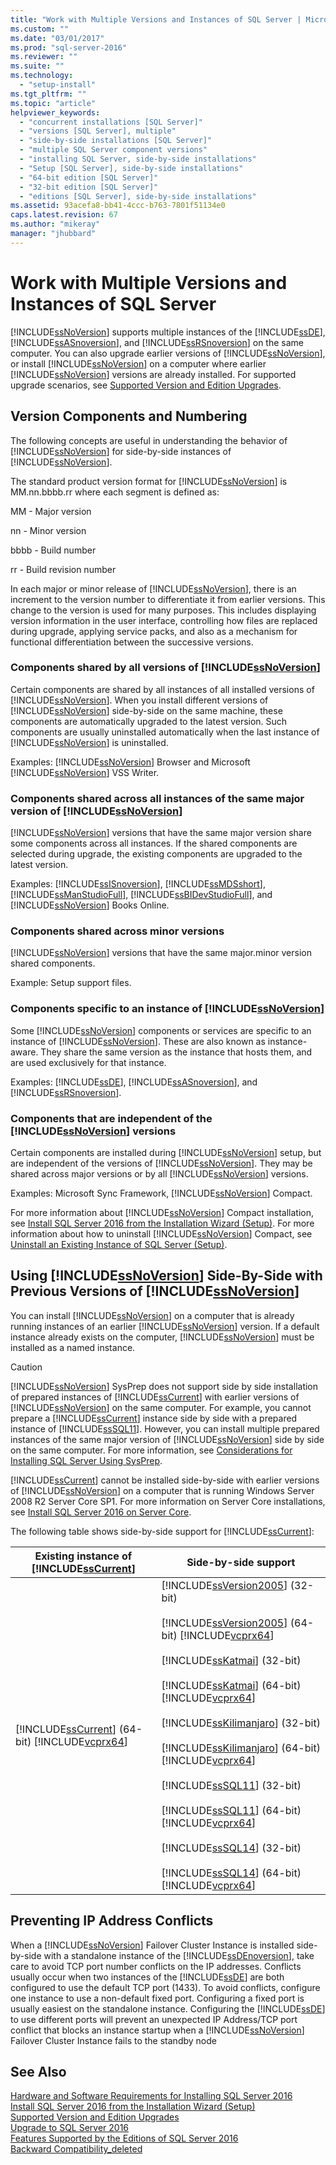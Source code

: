 ```yaml
---
title: "Work with Multiple Versions and Instances of SQL Server | Microsoft Docs"
ms.custom: ""
ms.date: "03/01/2017"
ms.prod: "sql-server-2016"
ms.reviewer: ""
ms.suite: ""
ms.technology: 
  - "setup-install"
ms.tgt_pltfrm: ""
ms.topic: "article"
helpviewer_keywords: 
  - "concurrent installations [SQL Server]"
  - "versions [SQL Server], multiple"
  - "side-by-side installations [SQL Server]"
  - "multiple SQL Server component versions"
  - "installing SQL Server, side-by-side installations"
  - "Setup [SQL Server], side-by-side installations"
  - "64-bit edition [SQL Server]"
  - "32-bit edition [SQL Server]"
  - "editions [SQL Server], side-by-side installations"
ms.assetid: 93acefa8-bb41-4ccc-b763-7801f51134e0
caps.latest.revision: 67
ms.author: "mikeray"
manager: "jhubbard"
---
```

# Work with Multiple Versions and Instances of SQL Server
  [!INCLUDE[ssNoVersion](../../advanced-analytics/r-services/includes/ssnoversion-md.md)] supports multiple instances of the [!INCLUDE[ssDE](../../analysis-services/instances/install/windows/includes/ssde-md.md)], [!INCLUDE[ssASnoversion](../../analysis-services/includes/ssasnoversion-md.md)], and [!INCLUDE[ssRSnoversion](../../advanced-analytics/r-services/includes/ssrsnoversion-md.md)] on the same computer. You can also upgrade earlier versions of [!INCLUDE[ssNoVersion](../../advanced-analytics/r-services/includes/ssnoversion-md.md)], or install [!INCLUDE[ssNoVersion](../../advanced-analytics/r-services/includes/ssnoversion-md.md)] on a computer where earlier [!INCLUDE[ssNoVersion](../../advanced-analytics/r-services/includes/ssnoversion-md.md)] versions are already installed. For supported upgrade scenarios, see [Supported Version and Edition Upgrades](../../database-engine/install/windows/supported-version-and-edition-upgrades.md).  
  
## Version Components and Numbering  
 The following concepts are useful in understanding the behavior of [!INCLUDE[ssNoVersion](../../advanced-analytics/r-services/includes/ssnoversion-md.md)] for side-by-side instances of [!INCLUDE[ssNoVersion](../../advanced-analytics/r-services/includes/ssnoversion-md.md)].  
  
 The standard product version format for [!INCLUDE[ssNoVersion](../../advanced-analytics/r-services/includes/ssnoversion-md.md)] is MM.nn.bbbb.rr where each segment is defined as:  
  
 MM - Major version  
  
 nn - Minor version  
  
 bbbb - Build number  
  
 rr - Build revision number  
  
 In each major or minor release of [!INCLUDE[ssNoVersion](../../advanced-analytics/r-services/includes/ssnoversion-md.md)], there is an increment to the version number to differentiate it from earlier versions. This change to the version is used for many purposes. This includes displaying version information in the user interface, controlling how files are replaced during upgrade, applying service packs, and also as a mechanism for functional differentiation between the successive versions.  
  
### Components shared by all versions of [!INCLUDE[ssNoVersion](../../advanced-analytics/r-services/includes/ssnoversion-md.md)]  
 Certain components are shared by all instances of all installed versions of [!INCLUDE[ssNoVersion](../../advanced-analytics/r-services/includes/ssnoversion-md.md)]. When you install different versions of [!INCLUDE[ssNoVersion](../../advanced-analytics/r-services/includes/ssnoversion-md.md)] side-by-side on the same machine, these components are automatically upgraded to the latest version. Such components are usually uninstalled automatically when the last instance of [!INCLUDE[ssNoVersion](../../advanced-analytics/r-services/includes/ssnoversion-md.md)] is uninstalled.  
  
 Examples: [!INCLUDE[ssNoVersion](../../advanced-analytics/r-services/includes/ssnoversion-md.md)] Browser and Microsoft [!INCLUDE[ssNoVersion](../../advanced-analytics/r-services/includes/ssnoversion-md.md)] VSS Writer.  
  
### Components shared across all instances of the same major version of [!INCLUDE[ssNoVersion](../../advanced-analytics/r-services/includes/ssnoversion-md.md)]  
 [!INCLUDE[ssNoVersion](../../advanced-analytics/r-services/includes/ssnoversion-md.md)] versions that have the same major version share some components across all instances. If the shared components are selected during upgrade, the existing components are upgraded to the latest version.  
  
 Examples: [!INCLUDE[ssISnoversion](../../advanced-analytics/r-services/includes/ssisnoversion-md.md)], [!INCLUDE[ssMDSshort](../../analysis-services/includes/ssmdsshort-md.md)], [!INCLUDE[ssManStudioFull](../../advanced-analytics/r-services/includes/ssmanstudiofull-md.md)], [!INCLUDE[ssBIDevStudioFull](../../analysis-services/includes/ssbidevstudiofull-md.md)], and [!INCLUDE[ssNoVersion](../../advanced-analytics/r-services/includes/ssnoversion-md.md)] Books Online.  
  
### Components shared across minor versions  
 [!INCLUDE[ssNoVersion](../../advanced-analytics/r-services/includes/ssnoversion-md.md)] versions that have the same major.minor version shared components.  
  
 Example: Setup support files.  
  
### Components specific to an instance of [!INCLUDE[ssNoVersion](../../advanced-analytics/r-services/includes/ssnoversion-md.md)]  
 Some [!INCLUDE[ssNoVersion](../../advanced-analytics/r-services/includes/ssnoversion-md.md)] components or services are specific to an instance of [!INCLUDE[ssNoVersion](../../advanced-analytics/r-services/includes/ssnoversion-md.md)]. These are also known as instance-aware. They share the same version as the instance that hosts them, and are used exclusively for that instance.  
  
 Examples: [!INCLUDE[ssDE](../../analysis-services/instances/install/windows/includes/ssde-md.md)], [!INCLUDE[ssASnoversion](../../analysis-services/includes/ssasnoversion-md.md)], and [!INCLUDE[ssRSnoversion](../../advanced-analytics/r-services/includes/ssrsnoversion-md.md)].  
  
### Components that are independent of the [!INCLUDE[ssNoVersion](../../advanced-analytics/r-services/includes/ssnoversion-md.md)] versions  
 Certain components are installed during [!INCLUDE[ssNoVersion](../../advanced-analytics/r-services/includes/ssnoversion-md.md)] setup, but are independent of the versions of [!INCLUDE[ssNoVersion](../../advanced-analytics/r-services/includes/ssnoversion-md.md)]. They may be shared across major versions or by all [!INCLUDE[ssNoVersion](../../advanced-analytics/r-services/includes/ssnoversion-md.md)] versions.  
  
 Examples: Microsoft Sync Framework, [!INCLUDE[ssNoVersion](../../advanced-analytics/r-services/includes/ssnoversion-md.md)] Compact.  
  
 For more information about [!INCLUDE[ssNoVersion](../../advanced-analytics/r-services/includes/ssnoversion-md.md)] Compact installation, see [Install SQL Server 2016 from the Installation Wizard &#40;Setup&#41;](../../database-engine/install/windows/install-sql-server-from-the-installation-wizard-setup.md). For more information about how to uninstall [!INCLUDE[ssNoVersion](../../advanced-analytics/r-services/includes/ssnoversion-md.md)] Compact, see [Uninstall an Existing Instance of SQL Server &#40;Setup&#41;](../../sql-server/install/uninstall-an-existing-instance-of-sql-server-setup.md).  
  
## Using [!INCLUDE[ssNoVersion](../../advanced-analytics/r-services/includes/ssnoversion-md.md)] Side-By-Side with Previous Versions of [!INCLUDE[ssNoVersion](../../advanced-analytics/r-services/includes/ssnoversion-md.md)]  
 You can install [!INCLUDE[ssNoVersion](../../advanced-analytics/r-services/includes/ssnoversion-md.md)] on a computer that is already running instances of an earlier [!INCLUDE[ssNoVersion](../../advanced-analytics/r-services/includes/ssnoversion-md.md)] version. If a default instance already exists on the computer, [!INCLUDE[ssNoVersion](../../advanced-analytics/r-services/includes/ssnoversion-md.md)] must be installed as a named instance.  
  
> [!CAUTION]  
>  [!INCLUDE[ssNoVersion](../../advanced-analytics/r-services/includes/ssnoversion-md.md)] SysPrep does not support side by side installation of prepared instances of [!INCLUDE[ssCurrent](../../advanced-analytics/r-services/includes/sscurrent-md.md)] with earlier versions of [!INCLUDE[ssNoVersion](../../advanced-analytics/r-services/includes/ssnoversion-md.md)] on the same computer. For example, you cannot prepare a [!INCLUDE[ssCurrent](../../advanced-analytics/r-services/includes/sscurrent-md.md)] instance side by side with a prepared instance of [!INCLUDE[ssSQL11](../../analysis-services/includes/sssql11-md.md)]. However, you can install multiple prepared instances of the same major version of [!INCLUDE[ssNoVersion](../../advanced-analytics/r-services/includes/ssnoversion-md.md)] side by side on the same computer. For more information, see [Considerations for Installing SQL Server Using SysPrep](../../database-engine/install/windows/considerations-for-installing-sql-server-using-sysprep.md).  
>   
>  [!INCLUDE[ssCurrent](../../advanced-analytics/r-services/includes/sscurrent-md.md)] cannot be installed side-by-side with earlier versions of [!INCLUDE[ssNoVersion](../../advanced-analytics/r-services/includes/ssnoversion-md.md)] on a computer that is running Windows Server 2008 R2 Server Core SP1. For more information on Server Core installations, see [Install SQL Server 2016 on Server Core](../../database-engine/install/windows/install-sql-server-on-server-core.md).  
  
 The following table shows side-by-side support for [!INCLUDE[ssCurrent](../../advanced-analytics/r-services/includes/sscurrent-md.md)]:  
  
|Existing instance of [!INCLUDE[ssCurrent](../../advanced-analytics/r-services/includes/sscurrent-md.md)]|Side-by-side support|  
|--------------------------------------------------|----------------------------|  
|[!INCLUDE[ssCurrent](../../advanced-analytics/r-services/includes/sscurrent-md.md)] (64-bit) [!INCLUDE[vcprx64](../../analysis-services/data-mining/includes/vcprx64-md.md)]|[!INCLUDE[ssVersion2005](../../analysis-services/data-mining/includes/ssversion2005-md.md)] (32-bit)<br /><br /> [!INCLUDE[ssVersion2005](../../analysis-services/data-mining/includes/ssversion2005-md.md)] (64-bit) [!INCLUDE[vcprx64](../../analysis-services/data-mining/includes/vcprx64-md.md)]<br /><br /> [!INCLUDE[ssKatmai](../../analysis-services/data-mining/includes/sskatmai-md.md)] (32-bit)<br /><br /> [!INCLUDE[ssKatmai](../../analysis-services/data-mining/includes/sskatmai-md.md)] (64-bit) [!INCLUDE[vcprx64](../../analysis-services/data-mining/includes/vcprx64-md.md)]<br /><br /> [!INCLUDE[ssKilimanjaro](../../analysis-services/instances/install/windows/includes/sskilimanjaro-md.md)] (32-bit)<br /><br /> [!INCLUDE[ssKilimanjaro](../../analysis-services/instances/install/windows/includes/sskilimanjaro-md.md)] (64-bit) [!INCLUDE[vcprx64](../../analysis-services/data-mining/includes/vcprx64-md.md)]<br /><br /> [!INCLUDE[ssSQL11](../../analysis-services/includes/sssql11-md.md)] (32-bit)<br /><br /> [!INCLUDE[ssSQL11](../../analysis-services/includes/sssql11-md.md)] (64-bit) [!INCLUDE[vcprx64](../../analysis-services/data-mining/includes/vcprx64-md.md)]<br /><br /> [!INCLUDE[ssSQL14](../../analysis-services/includes/sssql14-md.md)] (32-bit)<br /><br /> [!INCLUDE[ssSQL14](../../analysis-services/includes/sssql14-md.md)] (64-bit) [!INCLUDE[vcprx64](../../analysis-services/data-mining/includes/vcprx64-md.md)]|  
  
## Preventing IP Address Conflicts  
 When a [!INCLUDE[ssNoVersion](../../advanced-analytics/r-services/includes/ssnoversion-md.md)] Failover Cluster Instance is installed side-by-side with a standalone instance of the [!INCLUDE[ssDEnoversion](../../analysis-services/instances/install/windows/includes/ssdenoversion-md.md)], take care to avoid TCP port number conflicts on the IP addresses. Conflicts usually occur when two instances of the [!INCLUDE[ssDE](../../analysis-services/instances/install/windows/includes/ssde-md.md)] are both configured to use the default TCP port (1433). To avoid conflicts, configure one instance to use a non-default fixed port. Configuring a fixed port is usually easiest on the standalone instance. Configuring the [!INCLUDE[ssDE](../../analysis-services/instances/install/windows/includes/ssde-md.md)] to use different ports will prevent an unexpected IP Address/TCP port conflict that blocks an instance startup when a [!INCLUDE[ssNoVersion](../../advanced-analytics/r-services/includes/ssnoversion-md.md)] Failover Cluster Instance fails to the standby node  
  
## See Also  
 [Hardware and Software Requirements for Installing SQL Server 2016](../../sql-server/install/hardware-and-software-requirements-for-installing-sql-server.md)   
 [Install SQL Server 2016 from the Installation Wizard &#40;Setup&#41;](../../database-engine/install/windows/install-sql-server-from-the-installation-wizard-setup.md)   
 [Supported Version and Edition Upgrades](../../database-engine/install/windows/supported-version-and-edition-upgrades.md)   
 [Upgrade to SQL Server 2016](../../database-engine/install/windows/upgrade-sql-server.md)   
 [Features Supported by the Editions of SQL Server 2016](../Topic/Features%20Supported%20by%20the%20Editions%20of%20SQL%20Server%202016.md)   
 [Backward Compatibility_deleted](../Topic/Backward%20Compatibility_deleted.md)  
  
  
